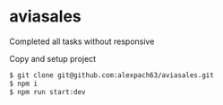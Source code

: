 # aviasales

Completed all tasks without responsive

Copy and setup project
```sh
$ git clone git@github.com:alexpach63/aviasales.git
$ npm i
$ npm run start:dev
```
